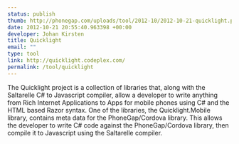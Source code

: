```yaml
---
status: publish
thumb: http://phonegap.com/uploads/tool/2012-10/2012-10-21-quicklight.png
date: 2012-10-21 20:55:40.963398 +00:00
developer: Johan Kirsten
title: Quicklight
email: ""
type: tool
link: http://quicklight.codeplex.com/
permalink: /tool/quicklight
---
```


The Quicklight project is a collection of libraries that, along with the Saltarelle C# to Javascript compiler, allow a developer to write anything from Rich Internet Applications to Apps for mobile phones using C# and the HTML based Razor syntax. One of the libraries, the Quicklight.Mobile library, contains meta data for the PhoneGap/Cordova library. This allows the developer to write C# code against the PhoneGap/Cordova library, then compile it to Javascript using the Saltarelle compiler.
